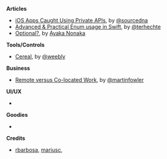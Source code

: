 **Articles**

* [iOS Apps Caught Using Private APIs](https://sourcedna.com/blog/20151018/ios-apps-using-private-apis.html), by [@sourcedna](https://twitter.com/sourcedna)
* [Advanced & Practical Enum usage in Swift](http://appventure.me/2015/10/17/advanced-practical-enum-examples/), by [@terhechte](https://twitter.com/terhechte)
* [Optional?](http://swift.ayaka.me/posts/2015/10/5/optional), by [Ayaka Nonaka](https://twitter.com/ayanonagon)

**Tools/Controls**

* [Cereal](https://github.com/Weebly/Cereal), by [@weebly](https://twitter.com/weebly)

**Business**

* [Remote versus Co-located Work](http://martinfowler.com/articles/remote-or-co-located.html), by [@martinfowler](https://twitter.com/martinfowler)

**UI/UX**

* 


**Goodies**

* 


**Credits**

* [rbarbosa](https://github.com/rbarbosa), [mariusc](https://github.com/mariusc),
